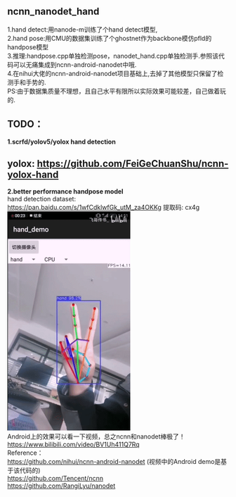 ## ncnn_nanodet_hand  
1.hand detect:用nanode-m训练了个hand detect模型,  
2.hand pose:用CMU的数据集训练了个ghostnet作为backbone模仿pfld的handpose模型  
3.推理:handpose.cpp单独检测pose，nanodet_hand.cpp单独检测手.参照该代码可以无痛集成到ncnn-android-nanodet中哦.  
4.在nihui大佬的ncnn-android-nanodet项目基础上,去掉了其他模型只保留了检测手和手势的.  
PS:由于数据集质量不理想，且自己水平有限所以实际效果可能较差，自己做着玩的.  
## TODO：  
__1.scrfd/yolov5/yolox hand detection__  
## yolox: https://github.com/FeiGeChuanShu/ncnn-yolox-hand  
__2.better performance handpose model__  
hand detection dataset: https://pan.baidu.com/s/1wfCdklwfGk_utM_za4OKKg 提取码: cx4g  
![image](https://github.com/FeiGeChuanShu/ncnn_nanodet_hand/blob/main/result.gif)  
Android上的效果可以看一下视频，总之ncnn和nanodet棒极了！    
https://www.bilibili.com/video/BV1Uh411Q7Rq  
Reference：  
https://github.com/nihui/ncnn-android-nanodet (视频中的Android demo是基于该代码的)   
https://github.com/Tencent/ncnn  
https://github.com/RangiLyu/nanodet  
